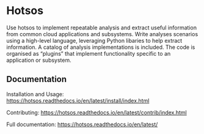 # Hotsos

Use hotsos to implement repeatable analysis and extract useful information from common cloud applications and subsystems. Write analyses scenarios using a high-level language, leveraging Python libaries to help extract information. A catalog of analysis implementations is included. The code is organised as “plugins” that implement functionality specific to an application or subsystem.

## Documentation

Installation and Usage: https://hotsos.readthedocs.io/en/latest/install/index.html

Contributing: https://hotsos.readthedocs.io/en/latest/contrib/index.html

Full documentation: https://hotsos.readthedocs.io/en/latest/
